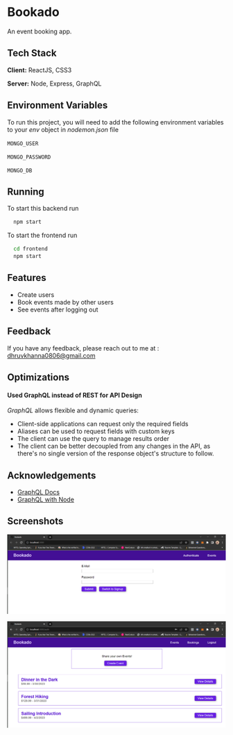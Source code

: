 # Bookado

An event booking app.

## Tech Stack

**Client:** ReactJS, CSS3

**Server:** Node, Express, GraphQL

## Environment Variables

To run this project, you will need to add the following environment variables to your _env_ object in _nodemon.json_ file

`MONGO_USER`

`MONGO_PASSWORD`

`MONGO_DB`

## Running

To start this backend run

```bash
  npm start
```

To start the frontend run

```bash
  cd frontend
  npm start
```

## Features

- Create users
- Book events made by other users
- See events after logging out

## Feedback

If you have any feedback, please reach out to me at : dhruvkhanna0806@gmail.com

## Optimizations

#### Used GraphQL instead of REST for API Design

_GraphQL_ allows flexible and dynamic queries:

- Client-side applications can request only the required fields
- Aliases can be used to request fields with custom keys
- The client can use the query to manage results order
- The client can be better decoupled from any changes in the API, as there's no single version of the response object's structure to follow.

## Acknowledgements

- [GraphQL Docs](https://graphql.org/learn/)
- [GraphQL with Node](https://www.freecodecamp.org/news/get-started-with-graphql-and-nodejs/)

## Screenshots

![*Authentication Page*](https://raw.githubusercontent.com/dhruvk0011/bookado-event-booking-app/main/assets/images/frontend.PNG)

![*User Logged In*](https://raw.githubusercontent.com/dhruvk0011/bookado-event-booking-app/main/assets/images/userLoggedIn.PNG)
